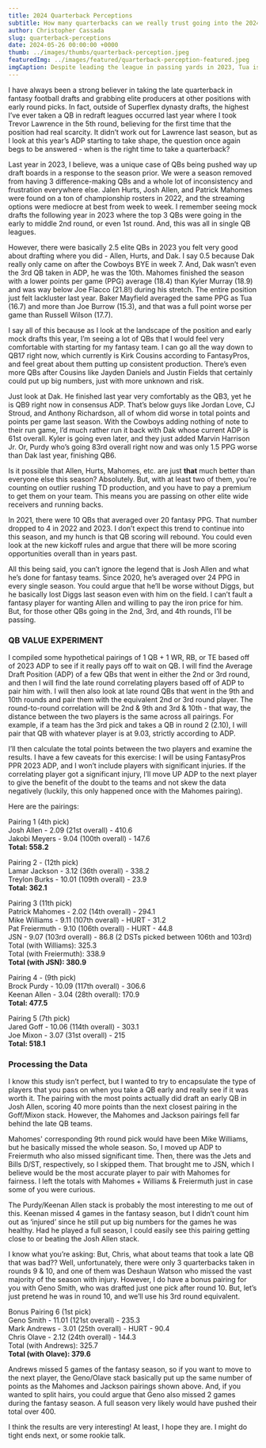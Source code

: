 ```yaml
---
title: 2024 Quarterback Perceptions
subtitle: How many quarterbacks can we really trust going into the 2024 NFL season?
author: Christopher Cassada
slug: quarterback-perceptions
date: 2024-05-26 00:00:00 +0000
thumb: ../images/thumbs/quarterback-perception.jpeg
featuredImg: ../images/featured/quarterback-perception-featured.jpeg
imgCaption: Despite leading the league in passing yards in 2023, Tua is currently the QB13 (116th overall) in ADP.
---
```


I have always been a strong believer in taking the late quarterback in fantasy football drafts and grabbing elite producers at other positions with early round picks. In fact, outside of Superflex dynasty drafts, the highest I’ve ever taken a QB in redraft leagues occurred last year where I took Trevor Lawrence in the 5th round, believing for the first time that the position had real scarcity. It didn’t work out for Lawrence last season, but as I look at this year’s ADP starting to take shape, the question once again begs to be answered - when is the right time to take a quarterback? 

Last year in 2023, I believe, was a unique case of QBs being pushed way up draft boards in a response to the season prior. We were a season removed from having 3 difference-making QBs and a whole lot of inconsistency and frustration everywhere else. Jalen Hurts, Josh Allen, and Patrick Mahomes were found on a ton of championship rosters in 2022, and the streaming options were mediocre at best from week to week. I remember seeing mock drafts the following year in 2023 where the top 3 QBs were going in the early to middle 2nd round, or even 1st round. And, this was all in single QB leagues.

However, there were basically 2.5 elite QBs in 2023 you felt very good about drafting where you did - Allen, Hurts, and Dak. I say 0.5 because Dak really only came on after the Cowboys BYE in week 7. And, Dak wasn’t even the 3rd QB taken in ADP, he was the 10th. Mahomes finished the season with a lower points per game (PPG) average (18.4) than Kyler Murray (18.9) and was way below Joe Flacco (21.8!) during his stretch. The entire position just felt lackluster last year. Baker Mayfield averaged the same PPG as Tua (16.7) and more than Joe Burrow (15.3), and that was a full point worse per game than Russell Wilson (17.7). 

I say all of this because as I look at the landscape of the position and early mock drafts this year, I’m seeing a lot of QBs that I would feel very comfortable with starting for my fantasy team. I can go all the way down to QB17 right now, which currently is Kirk Cousins according to FantasyPros, and feel great about them putting up consistent production. There’s even more QBs after Cousins like Jayden Daniels and Justin Fields that certainly could put up big numbers, just with more unknown and risk. 

Just look at Dak. He finished last year very comfortably as the QB3, yet he is QB9 right now in consensus ADP. That’s below guys like Jordan Love, CJ Stroud, and Anthony Richardson, all of whom did worse in total points and points per game last season. With the Cowboys adding nothing of note to their run game, I’d much rather run it back with Dak whose current ADP is 61st overall. Kyler is going even later, and they just added Marvin Harrison Jr. Or, Purdy who’s going 83rd overall right now and was only 1.5 PPG worse than Dak last year, finishing QB6.

Is it possible that Allen, Hurts, Mahomes, etc. are just **that** much better than everyone else this season? Absolutely. But, with at least two of them, you’re counting on outlier rushing TD production, and you have to pay a premium to get them on your team. This means you are passing on other elite wide receivers and running backs. 

In 2021, there were 10 QBs that averaged over 20 fantasy PPG. That number dropped to 4 in 2022 and 2023. I don’t expect this trend to continue into this season, and my hunch is that QB scoring will rebound. You could even look at the new kickoff rules and argue that there will be more scoring opportunities overall than in years past.

All this being said, you can’t ignore the legend that is Josh Allen and what he’s done for fantasy teams. Since 2020, he’s averaged over 24 PPG in every single season. You could argue that he’ll be worse without Diggs, but he basically lost Diggs last season even with him on the field. I can’t fault a fantasy player for wanting Allen and willing to pay the iron price for him. But, for those other QBs going in the 2nd, 3rd, and 4th rounds, I’ll be passing.

### QB VALUE EXPERIMENT

I compiled some hypothetical pairings of 1 QB + 1 WR, RB, or TE based off of 2023 ADP to see if it really pays off to wait on QB. I will find the Average Draft Position (ADP) of a few QBs that went in either the 2nd or 3rd round, and then I will find the late round correlating players based off of ADP to pair him with. I will then also look at late round QBs that went in the 9th and 10th rounds and pair them with the equivalent 2nd or 3rd round player. The round-to-round correlation will be 2nd & 9th and 3rd & 10th - that way, the distance between the two players is the same across all pairings. For example, if a team has the 3rd pick and takes a QB in round 2 (2.10), I will pair that QB with whatever player is at 9.03, strictly according to ADP.

I’ll then calculate the total points between the two players and examine the results. I have a few caveats for this exercise: I will be using FantasyPros PPR 2023 ADP, and I won’t include players with significant injuries. If the correlating player got a significant injury, I’ll move UP ADP to the next player to give the benefit of the doubt to the teams and not skew the data negatively (luckily, this only happened once with the Mahomes pairing).

Here are the pairings:

Pairing 1 (4th pick)  
Josh Allen - 2.09 (21st overall) - 410.6  
Jakobi Meyers - 9.04 (100th overall) - 147.6  
**Total: 558.2**  

Pairing 2 - (12th pick)  
Lamar Jackson - 3.12 (36th overall) - 338.2  
Treylon Burks - 10.01 (109th overall) - 23.9  
**Total: 362.1**  

Pairing 3 (11th pick)  
Patrick Mahomes - 2.02 (14th overall) - 294.1  
Mike Williams - 9.11 (107th overall) - HURT - 31.2  
Pat Freiermuth - 9.10 (106th overall) - HURT - 44.8  
JSN - 9.07 (103rd overall) - 86.8 (2 DSTs picked between 106th and 103rd)  
Total (with Williams): 325.3  
Total (with Freiermuth): 338.9  
**Total (with JSN): 380.9**  

Pairing 4 - (9th pick)  
Brock Purdy - 10.09 (117th overall) - 306.6  
Keenan Allen - 3.04 (28th overall): 170.9  
**Total: 477.5**  

Pairing 5 (7th pick)  
Jared Goff - 10.06 (114th overall) - 303.1  
Joe Mixon - 3.07 (31st overall) - 215  
**Total: 518.1**  

### Processing the Data

I know this study isn’t perfect, but I wanted to try to encapsulate the type of players that you pass on when you take a QB early and really see if it was worth it. The pairing with the most points actually did draft an early QB in Josh Allen, scoring 40 more points than the next closest pairing in the Goff/Mixon stack. However, the Mahomes and Jackson pairings fell far behind the late QB teams. 

Mahomes' corresponding 9th round pick would have been Mike Williams, but he basically missed the whole season. So, I moved up ADP to Freiermuth who also missed significant time. Then, there was the Jets and Bills D/ST, respectively, so I skipped them. That brought me to JSN, which I believe would be the most accurate player to pair with Mahomes for fairness. I left the totals with Mahomes + Williams & Freiermuth just in case some of you were curious.

The Purdy/Keenan Allen stack is probably the most interesting to me out of this. Keenan missed 4 games in the fantasy season, but I didn’t count him out as ‘injured’ since he still put up big numbers for the games he was healthy. Had he played a full season, I could easily see this pairing getting close to or beating the Josh Allen stack.

I know what you’re asking: But, Chris, what about teams that took a late QB that was bad?? Well, unfortunately, there were only 3 quarterbacks taken in rounds 9 & 10, and one of them was Deshaun Watson who missed the vast majority of the season with injury. However, I do have a bonus pairing for you with Geno Smith, who was drafted just one pick after round 10. But, let’s just pretend he was in round 10, and we’ll use his 3rd round equivalent.

Bonus Pairing 6 (1st pick)  
Geno Smith - 11.01 (121st overall) - 235.3  
Mark Andrews - 3.01 (25th overall) - HURT - 90.4  
Chris Olave - 2.12 (24th overall) - 144.3  
Total (with Andrews): 325.7  
**Total (with Olave): 379.6**  

Andrews missed 5 games of the fantasy season, so if you want to move to the next player, the Geno/Olave stack basically put up the same number of points as the Mahomes and Jackson pairings shown above. And, if you wanted to split hairs, you could argue that Geno also missed 2 games during the fantasy season. A full season very likely would have pushed their total over 400.

I think the results are very interesting! At least, I hope they are. I might do tight ends next, or some rookie talk.